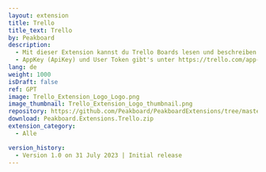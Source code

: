```yaml
---
layout: extension
title: Trello
title_text: Trello
by: Peakboard
description: 
  - Mit dieser Extension kannst du Trello Boards lesen und beschreiben.
  - AppKey (ApiKey) und User Token gibt's unter https://trello.com/app-key
lang: de
weight: 1000
isDraft: false
ref: GPT
image: Trello_Extension_Logo_Logo.png
image_thumbnail: Trello_Extension_Logo_thumbnail.png
repository: https://github.com/Peakboard/PeakboardExtensions/tree/master/Trello
download: Peakboard.Extensions.Trello.zip
extension_category:
  - Alle

version_history:
  - Version 1.0 on 31 July 2023 | Initial release
---
```

